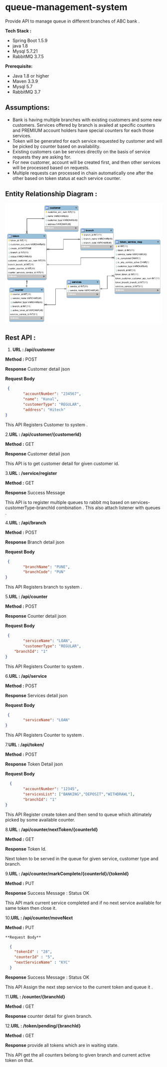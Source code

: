 # queue-management-system

Provide API to manage queue in different branches of ABC bank .

**Tech Stack :**

* Spring Boot 1.5.9
* java 1.8
* Mysql 5.7.21
* RabbitMQ 3.7.5

**Prerequisite:**

* Java 1.8 or higher
* Maven 3.3.9
* Mysql 5.7
* RabbitMQ 3.7

## Assumptions:
* Bank is having multiple branches with existing customers and some new customers. Services offered by branch is availed at specific counters and PREMIUM account holders have special counters for each those services.
* Token will be generated for each service requested by customer and will be picked by counter based on availability.
* Existing customers can be services directly on the basis of service requests they are asking for.
* For new customer, account will be created first, and then other services will be processed based on requests.
* Multiple requests can processed in chain automatically one after the other based on token status at each service counter.

## Entity Relationship Diagram :

![ER Diagram](queue-management-systemERDiagram.png)


## Rest API :
1. **URL : /api/customer**

 **Method :** POST

 **Response** Customer detail json

 **Request Body**
```json
 {
		"accountNumber": "234567",
		"name": "Kunal",
		"customerType": "REGULAR",
		"address": "Hitech"
}
```
 This API Registers Customer to system .

2.**URL : /api/customer/{customerId}**

 **Method :** GET

 **Response** Customer detail json

 This API is to get customer detail for given customer id.

 3.**URL : /service/register**

 **Method :** GET

 **Response** Success Message

 This API is to register multiple queues to rabbit mq based on services-customerType-branchId combination .
 This also attach listener with queues .

 4.**URL : /api/branch**

 **Method :** POST

 **Response** Branch detail json

 **Request Body**
```json
 {
		"branchName": "PUNE",
		"branchCode": "PUN"
}
```
 This API Registers branch to system .

 5.**URL : /api/counter**

 **Method :** POST

 **Response** Counter detail json

 **Request Body**
```json
 {
		"serviceName": "LOAN",
		"customerType": "REGULAR",
    "branchId": "1"
}
```
 This API Registers Counter to system .

 6.**URL : /api/service**

 **Method :** POST

 **Response** Services detail json

 **Request Body**
```json
 {
		"serviceName": "LOAN"
}
```
 This API Registers Counter to system .

 7.**URL : /api/token/**

  **Method :** POST

  **Response** Token Detail json

  **Request Body**
```json
  {
		"accountNumber": "12345",
		"servicesList": ["BANKING","DEPOSIT","WITHDRAWL"],
		"branchId": "1"
}
```
  This API Register create token and then send to queue which altimately picked by some available counter.

8.**URL : /api/counter/nextToken/{counterId}**

 **Method :** GET

 **Response** Token Id.

Next token to be served in the queue for given service, customer type and branch.

9.**URL : /api/counter/markComplete/{counterId}/{tokenId}**

  **Method :** PUT

  **Response** Success Message : Status OK

  This API mark current service completed and if no next service available for same token then close it.

10.**URL : /api/counter/moveNext**

  **Method :** PUT

    **Request Body**
```json
  {
	"tokenId" : "28",
	"counterId" : "5",
	"nextServiceName" : "KYC"
  }
```
  **Response** Success Message : Status OK

  This API Assign the next step service to the current token and queue it .

  11.**URL : /counter/{branchId}**

 **Method :** GET

 **Response** counter detail for given branch.

 12.**URL : /token/pending/{branchId}**

**Method :** GET

**Response** provide all tokens which are in waiting state.

This API get the all counters belong to given branch and current active token on that.
